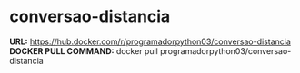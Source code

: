 # conversao-distancia

**URL:** https://hub.docker.com/r/programadorpython03/conversao-distancia
**DOCKER PULL COMMAND:** docker pull programadorpython03/conversao-distancia